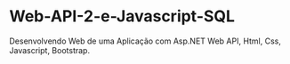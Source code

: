 # Web-API-2-e-Javascript-SQL
Desenvolvendo Web de uma Aplicação com Asp.NET Web API, Html, Css, Javascript, Bootstrap.
